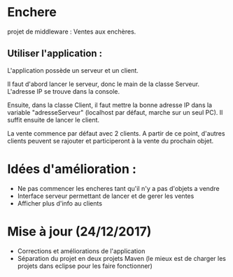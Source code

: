 # Enchere
projet de middleware : Ventes aux enchères.

## Utiliser l'application :
L'application possède un serveur et un client.

Il faut d'abord lancer le serveur, donc le main de la classe Serveur. L'adresse IP se trouve dans la console.

Ensuite, dans la classe Client, il faut mettre la bonne adresse IP dans la variable "adresseServeur" (localhost par défaut, marche sur un seul PC). Il suffit ensuite de lancer le client.

La vente commence par défaut avec 2 clients. A partir de ce point, d'autres clients peuvent se rajouter et participeront à la vente du prochain objet.

# Idées d'amélioration :
- Ne pas commencer les encheres tant qu'il n'y a pas d'objets a vendre
- Interface serveur permettant de lancer et de gerer les ventes
- Afficher plus d'info au clients

# Mise à jour (24/12/2017)

- Corrections et améliorations de l'application
- Séparation du projet en deux projets Maven (le mieux est de charger les projets dans eclipse pour les faire fonctionner)

